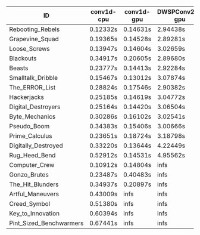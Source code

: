 |ID|conv1d-cpu|conv1d-gpu|DWSPConv2D-gpu|gemm-gpu|avg|
|-|-|-|-|-|-|
|Rebooting_Rebels|0.12332s|0.14631s|2.94438s|1.70710s|1.23028s|
|Grapevine_Squad|0.19365s|0.14528s|2.89281s|1.78141s|1.25329s|
|Loose_Screws|0.13947s|0.14604s|3.02659s|1.78268s|1.27369s|
|Blackouts|0.34917s|0.20605s|2.89680s|1.71170s|1.29093s|
|Beasts|0.23777s|0.14413s|2.92284s|1.92756s|1.30807s|
|Smalltalk_Dribble|0.15467s|0.13012s|3.07874s|1.90822s|1.31794s|
|The_ERROR_List|0.28824s|0.17546s|2.90382s|1.97462s|1.33554s|
|Hackerjacks|0.25185s|0.14619s|3.04772s|1.90395s|1.33743s|
|Digital_Destroyers|0.25164s|0.14420s|3.06504s|1.91283s|1.34343s|
|Byte_Mechanics|0.30286s|0.16102s|3.02541s|1.89570s|1.34625s|
|Pseudo_Boom|0.34383s|0.15406s|3.00666s|1.99412s|1.37467s|
|Prime_Calculus|0.23651s|0.18724s|3.18798s|1.94560s|1.38933s|
|Digitally_Destroyed|0.33220s|0.13644s|4.22449s|2.46168s|1.78870s|
|Rug_Heed_Bend|0.52912s|0.14531s|4.95562s|4.35630s|2.49659s|
|Computer_Crew|0.10912s|0.14804s|infs|4.36408s|infs|
|Gonzo_Brutes|0.23487s|0.40483s|infs|4.38374s|infs|
|The_Hit_Blunders|0.34937s|0.20897s|infs|1.91871s|infs|
|Artful_Maneuvers|0.43009s|infs|infs|4.46290s|infs|
|Creed_Symbol|0.51380s|infs|infs|4.44066s|infs|
|Key_to_Innovation|0.60394s|infs|infs|4.44164s|infs|
|Pint_Sized_Benchwarmers|0.67441s|infs|infs|4.43948s|infs|
